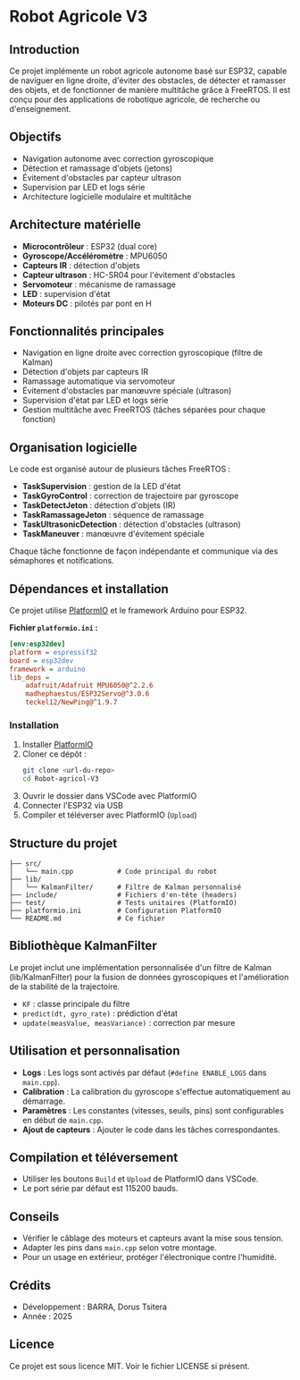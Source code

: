 # Robot Agricole V3

## Introduction
Ce projet implémente un robot agricole autonome basé sur ESP32, capable de naviguer en ligne droite, d'éviter des obstacles, de détecter et ramasser des objets, et de fonctionner de manière multitâche grâce à FreeRTOS. Il est conçu pour des applications de robotique agricole, de recherche ou d'enseignement.

## Objectifs
- Navigation autonome avec correction gyroscopique
- Détection et ramassage d'objets (jetons)
- Évitement d'obstacles par capteur ultrason
- Supervision par LED et logs série
- Architecture logicielle modulaire et multitâche

## Architecture matérielle
- **Microcontrôleur** : ESP32 (dual core)
- **Gyroscope/Accéléromètre** : MPU6050
- **Capteurs IR** : détection d'objets
- **Capteur ultrason** : HC-SR04 pour l'évitement d'obstacles
- **Servomoteur** : mécanisme de ramassage
- **LED** : supervision d'état
- **Moteurs DC** : pilotés par pont en H

## Fonctionnalités principales
- Navigation en ligne droite avec correction gyroscopique (filtre de Kalman)
- Détection d'objets par capteurs IR
- Ramassage automatique via servomoteur
- Évitement d'obstacles par manœuvre spéciale (ultrason)
- Supervision d'état par LED et logs série
- Gestion multitâche avec FreeRTOS (tâches séparées pour chaque fonction)

## Organisation logicielle
Le code est organisé autour de plusieurs tâches FreeRTOS :
- **TaskSupervision** : gestion de la LED d'état
- **TaskGyroControl** : correction de trajectoire par gyroscope
- **TaskDetectJeton** : détection d'objets (IR)
- **TaskRamassageJeton** : séquence de ramassage
- **TaskUltrasonicDetection** : détection d'obstacles (ultrason)
- **TaskManeuver** : manœuvre d'évitement spéciale

Chaque tâche fonctionne de façon indépendante et communique via des sémaphores et notifications.

## Dépendances et installation
Ce projet utilise [PlatformIO](https://platformio.org/) et le framework Arduino pour ESP32.

**Fichier `platformio.ini` :**
```ini
[env:esp32dev]
platform = espressif32
board = esp32dev
framework = arduino
lib_deps = 
    adafruit/Adafruit MPU6050@^2.2.6
    madhephaestus/ESP32Servo@^3.0.6
    teckel12/NewPing@^1.9.7
```

### Installation
1. Installer [PlatformIO](https://platformio.org/install/ide?install=vscode)
2. Cloner ce dépôt :
   ```bash
   git clone <url-du-repo>
   cd Robot-agricol-V3
   ```
3. Ouvrir le dossier dans VSCode avec PlatformIO
4. Connecter l'ESP32 via USB
5. Compiler et téléverser avec PlatformIO (`Upload`)

## Structure du projet
```
├── src/
│   └── main.cpp           # Code principal du robot
├── lib/
│   └── KalmanFilter/      # Filtre de Kalman personnalisé
├── include/               # Fichiers d'en-tête (headers)
├── test/                  # Tests unitaires (PlatformIO)
├── platformio.ini         # Configuration PlatformIO
└── README.md              # Ce fichier
```

## Bibliothèque KalmanFilter
Le projet inclut une implémentation personnalisée d'un filtre de Kalman (lib/KalmanFilter) pour la fusion de données gyroscopiques et l'amélioration de la stabilité de la trajectoire.
- `KF` : classe principale du filtre
- `predict(dt, gyro_rate)` : prédiction d'état
- `update(measValue, measVariance)` : correction par mesure

## Utilisation et personnalisation
- **Logs** : Les logs sont activés par défaut (`#define ENABLE_LOGS` dans `main.cpp`).
- **Calibration** : La calibration du gyroscope s'effectue automatiquement au démarrage.
- **Paramètres** : Les constantes (vitesses, seuils, pins) sont configurables en début de `main.cpp`.
- **Ajout de capteurs** : Ajouter le code dans les tâches correspondantes.

## Compilation et téléversement
- Utiliser les boutons `Build` et `Upload` de PlatformIO dans VSCode.
- Le port série par défaut est 115200 bauds.

## Conseils
- Vérifier le câblage des moteurs et capteurs avant la mise sous tension.
- Adapter les pins dans `main.cpp` selon votre montage.
- Pour un usage en extérieur, protéger l'électronique contre l'humidité.

## Crédits
- Développement : BARRA, Dorus Tsitera
- Année : 2025

## Licence
Ce projet est sous licence MIT. Voir le fichier LICENSE si présent. 